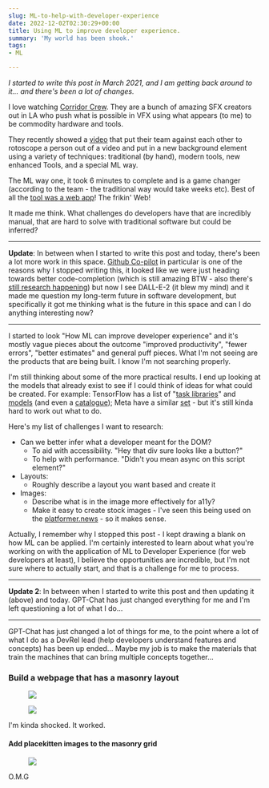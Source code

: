 ```yaml
---
slug: ML-to-help-with-developer-experience
date: 2022-12-02T02:30:29+00:00
title: Using ML to improve developer experience.
summary: 'My world has been shook.'
tags:
- ML

---
```

_I started to write this post in March 2021, and I am getting back around to it... and there's been a lot of changes._

I love watching [Corridor Crew](https://www.youtube.com/channel/UCSpFnDQr88xCZ80N-X7t0nQ). They are a bunch of amazing SFX creators out in LA who push what is possible in VFX using what appears (to me) to be commodity hardware and tools.

They recently showed a [video](https://www.youtube.com/watch?v=fmJ74774RO8) that put their team against each other to rotoscope a person out of a video and put in a new background element using a variety of techniques: traditional (by hand), modern tools, new enhanced Tools, and a special ML way.

The ML way one, it took 6 minutes to complete and is a game changer (according to
the team - the traditional way would take weeks etc). Best of all the [tool was a web app](https://runwayml.com/green-screen/)! The frikin' Web!

It made me think. What challenges do developers have that are incredibly manual, that are hard to solve with traditional software but could be inferred?

---

**Update**: In between when I started to write this post and today, there's been a lot more work in this space. [Github Co-pilot](https://github.com/features/copilot) in particular is one of the reasons why I stopped writing this, it looked like we were just heading towards better code-completion (which is still amazing BTW - also there's [still research happening](https://ai.googleblog.com/2022/07/ml-enhanced-code-completion-improves.html)) but now I see DALL-E-2 (it blew my mind) and it made me question my long-term future in software development, but specifically it got me thinking what is the future in this space and can I do anything interesting now?

---

I started to look "How ML can improve developer experience" and it's mostly vague pieces about the outcome "improved productivity", "fewer errors", "better estimates" and general puff pieces. What I'm not seeing are the products that are being built. I know I'm not searching properly.

I'm still thinking about some of the more practical results. I end up looking at the models that already exist to see if I could think of ideas for what could be created. For example: TensorFlow has a list of "[task libraries](https://www.tensorflow.org/lite/inference_with_metadata/task_library/overview)" and [models](https://github.com/tensorflow/tfjs-models) (and even a [catalogue](https://tfhub.dev/)); Meta have a similar [set](https://ai.facebook.com/tools/#libraries-and-models) - but it's still kinda hard to work out what to do.

Here's my list of challenges I want to research:

* Can we better infer what a developer meant for the DOM?
  * To aid with accessibility. "Hey that div sure looks like a button?"
  * To help with performance. "Didn't you mean async on this script element?"
* Layouts:
  * Roughly describe a layout you want based and create it
* Images:
  * Describe what is in the image more effectively for a11y?
  * Make it easy to create stock images - I've seen this being used on the [platformer.news](https://www.platformer.news/ "www.platformer.news/") - so it makes sense.

Actually, I remember why I stopped this post - I kept drawing a blank on how ML can be applied. I'm certainly interested to learn about what you're working on with the application of ML to Developer Experience (for web developers at least), I believe the opportunities are incredible, but I'm not sure where to actually start, and that is a challenge for me to process.

---

**Update 2**: In between when I started to write this post and then updating it (above) and today. GPT-Chat has just changed everything for me and I'm left questioning a lot of what I do...

---

GPT-Chat has just changed a lot of things for me, to the point where a lot of what I do as a DevRel lead (help developers understand features and concepts) has been up ended... Maybe my job is to make the materials that train the machines that can bring multiple concepts together...

### Build a webpage that has a masonry layout

<figure markdown=1>
<img src="/images/2022-12-02-chat-openai-com_chat-2.png">
</figure>

<figure markdown=1>
<img src="/images/2022-12-02-chat-openai-com_chat-3.png">
</figure>

I'm kinda shocked. It worked.

#### Add placekitten images to the masonry grid

<figure markdown=1>
<img src="/images/2022-12-02-screen-shot-2022-12-02-at-19-49-56.png">
</figure>

O.M.G